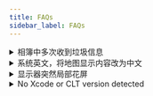 ```yaml
---
title: FAQs
sidebar_label: FAQs
---
```


<details>

<summary>相簿中多次收到垃圾信息</summary>

<Img w="380" src='https://cosmos-x.oss-cn-hangzhou.aliyuncs.com/xiaPgG.jpg' alt='xiaPgG'/>

当你使用共享相薄的时候会偶尔收到此类邮件，目前没发现特别好的解决方法，可以尝试：

1. 关闭共享相册
2. 更换 AppleID 邮箱，个人邮箱是非常私密的信息，不要随意发布在网上，建议不同用途用不同邮箱，避免一箱多用

[More](https://discussionschinese.apple.com/thread/251911981)

</details>

<details>

<summary>系统英文，将地图显示内容改为中文</summary>

```bash
defaults write com.apple.maps AppleLanguages '(zh-CN)'
```

想变回英文只需改成 `'en-US'` 即可。

</details>

<details>

<summary>显示器突然局部花屏</summary>

```bash
sudo pmset -a GPUSwitch 0
```

- 0 表示集成显卡
- 1 是独立显卡
- 2 将自动切换图形

查看当前是否使用 GPU

```bash
```

</details>


<details>

<summary>No Xcode or CLT version detected</summary>

```bash
xcode-select --install
```

</details>

